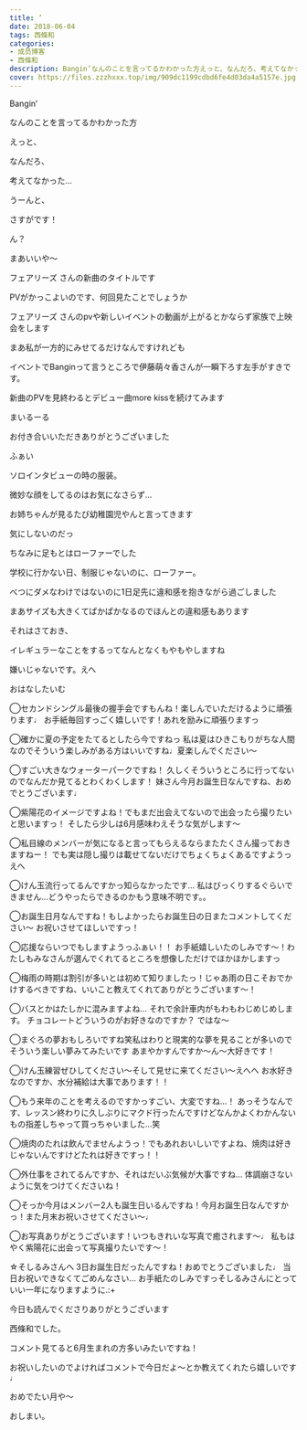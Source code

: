 ```yaml
---
title: ’
date: 2018-06-04
tags: 西條和
categories: 
- 成员博客
- 西條和
description: Bangin’なんのことを言ってるかわかった方えっと、なんだろ、考えてなかった…うーんと...
cover: https://files.zzzhxxx.top/img/909dc1199cdbd6fe4d03da4a5157e.jpg 
---
```










Bangin’













なんのことを言ってるかわかった方











えっと、








なんだろ、





考えてなかった…








うーんと、





さすがです！











ん？








まあいいや〜













フェアリーズ さんの新曲のタイトルです












PVがかっこよいのです、何回見たことでしょうか











フェアリーズ さんのpvや新しいイベントの動画が上がるとかならず家族で上映会をします










まあ私が一方的にみせてるだけなんですけれども










イベントでBanginって言うところで伊藤萌々香さんが一瞬下ろす左手がすきです。









新曲のPVを見終わるとデビュー曲more kissを続けてみます









まいるーる













お付き合いいただきありがとうございました











ふぁい

















ソロインタビューの時の服装。









微妙な顔をしてるのはお気になさらず…









お姉ちゃんが見るたび幼稚園児やんと言ってきます










気にしないのだっ











ちなみに足もとはローファーでした









学校に行かない日、制服じゃないのに、ローファー。











べつにダメなわけではないのに1日足先に違和感を抱きながら過ごしました








まあサイズも大きくてぱかぱかなるのでほんとの違和感もあります















それはさておき、







イレギュラーなことをするってなんとなくもやもやしますね











嫌いじゃないです。えへ










おはなしたいむ








◯セカンドシングル最後の握手会ですもんね！楽しんでいただけるように頑張ります♩
お手紙毎回すっごく嬉しいです！あれを励みに頑張りますっ







◯確かに夏の予定をたてるとしたら今ですねっ
私は夏はひきこもりがちな人間なのでそういう楽しみがある方はいいですね♩夏楽しんでください〜







◯すごい大きなウォーターパークですね！
久しくそういうところに行ってないのでなんだか見てるとわくわくします！
妹さん今月お誕生日なんですね、おめでとうございます♩








◯紫陽花のイメージですよね！でもまだ出会えてないので出会ったら撮りたいと思いますっ！
そしたら少しは6月感味わえそうな気がします〜







◯私目線のメンバーが気になると言ってもらえるならまたたくさん撮っておきますねー！
でも実は隠し撮りは載せてないだけでちょくちょくあるですようっえへ








◯けん玉流行ってるんですかっ知らなかったです…
私はびっくりするぐらいできません…どうやったらできるのかもう意味不明です。。







◯お誕生日月なんですね！もしよかったらお誕生日の日またコメントしてください〜
お祝いさせてほしいですっ！





◯応援ならいつでもしますようっふぁい！！
お手紙嬉しいたのしみです〜！わたしもみなさんが選んでくれてるところを想像しただけでほかほかしますっ







◯梅雨の時期は割引が多いとは初めて知りましたっ！じゃあ雨の日こそおでかけするべきですね、いいこと教えてくれてありがとうございます〜！







◯バスとかはたしかに混みますよね…
それで余計車内がもわもわじめじめします。
チョコレートどういうのがお好きなのですか？
ではな〜






◯まぐろの夢おもしろいですね笑私はわりと現実的な夢を見ることが多いのでそういう楽しい夢みてみたいです
あまやかすんですか〜ん〜大好きです！






◯けん玉練習ぜひしてください〜そして見せに来てください〜えへへ
お水好きなのですか、水分補給は大事であります！！







◯もう来年のことを考えるのですかっすごい、大変ですね…！
あっそうなんです、レッスン終わりに久しぶりにマクド行ったんですけどなんかよくわかんないもの指差しちゃって買っちゃいました…笑







◯焼肉のたれは飲んでませんようっ！でもあれおいしいですよね、焼肉は好きじゃないんですけどたれは好きですっ！！






◯外仕事をされてるんですか、それはだいぶ気候が大事ですね…
体調崩さないように気をつけてくださいね！








◯そっか今月はメンバー2人も誕生日いるんですね！今月お誕生日なんですかっ！また月末お祝いさせてください〜♩







◯お写真ありがとうございます！いつもきれいな写真で癒されます〜♩
私もはやく紫陽花に出会って写真撮りたいです〜！






☆そしるみさんへ
3日お誕生日だったんですね！おめでとうございました♩
当日お祝いできなくてごめんなさい…
お手紙たのしみですっそしるみさんにとっていい一年になりますように.:+












今日も読んでくださりありがとうございます











西條和でした。










コメント見てると6月生まれの方多いみたいですね！







お祝いしたいのでよければコメントで今日だよ〜とか教えてくれたら嬉しいです♩









おめでたい月や〜







おしまい。


